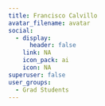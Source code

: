 ```yaml
---
title: Francisco Calvillo
avatar_filename: avatar
social:
  - display:
      header: false
    link: NA
    icon_pack: ai
    icon: NA
superuser: false
user_groups:
  - Grad Students
---
```


